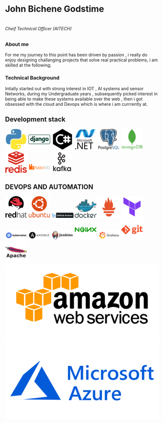 <h1>John Bichene Godstime<h1>
<h6>Cheif Technical Officer (AITECH)</h6>

 
### About me
 For me my journey to this point has been driven by passion , i really do enjoy designing challanging projects that solve real practical problems,
 i am skilled at the following;<br>
 
 
 ### Technical Background
<html>
 
<body>
 
 Intially started out with strong interest in IOT , AI systems and sensor Networks, during my Undergraduate years , subsequently picked interest in being able to make these systems available over the web , then i got obsessed with the cloud and Devops which is where i am currrently at.
  
 </body>
 </html>
 
 ## Development stack 
 
  ![Python](https://raw.githubusercontent.com/jbichene95/LOGOS/main/python_104451.png) ![Django](https://raw.githubusercontent.com/jbichene95/LOGOS/main/django_line_logo_icon_146560.png) ![C#](https://raw.githubusercontent.com/jbichene95/LOGOS/main/c_sharp_icon_213045.png)  ![ASP.NET](https://raw.githubusercontent.com/jbichene95/LOGOS/main/dot_net_original_wordmark_logo_icon_146547.png) ![PostgreSQL](https://raw.githubusercontent.com/jbichene95/LOGOS/main/postgresql_original_wordmark_logo_icon_146392.png) ![MongoDB](https://raw.githubusercontent.com/jbichene95/LOGOS/main/mongodb_plain_wordmark_logo_icon_146423.png) ![Redis](https://raw.githubusercontent.com/jbichene95/LOGOS/main/redis_plain_wordmark_logo_icon_146367.png) ![Rabbitmq](https://raw.githubusercontent.com/jbichene95/LOGOS/main/rabbitmq_logo_icon_170812.png)
 ![apache-kafka](https://raw.githubusercontent.com/jbichene95/LOGOS/main/apache_kafka_vertical_logo_icon_169585.png)
 
 
  ## DEVOPS AND AUTOMATION
![REDHAT](https://raw.githubusercontent.com/jbichene95/LOGOS/main/redhat_original_wordmark_logo_icon_146373.png) 
![Ubuntu](https://raw.githubusercontent.com/jbichene95/LOGOS/main/ubuntu_plain_wordmark_logo_icon_146632.png) 
![GITHUB-ACTIONS](https://raw.githubusercontent.com/jbichene95/LOGOS/main/actions_icon_189392.png) 
![docker](https://raw.githubusercontent.com/jbichene95/LOGOS/main/docker_official_logo_icon_169250.png) 
![promethues](https://raw.githubusercontent.com/jbichene95/LOGOS/main/file_type_prometheus_icon_130229.png) 
![TERRAFORM](https://raw.githubusercontent.com/jbichene95/LOGOS/main/file_type_terraform_icon_130125.png) 
![Kubernetes](https://raw.githubusercontent.com/jbichene95/LOGOS/main/kubernetes_logo_icon_168360.png) 
![ansible](https://raw.githubusercontent.com/jbichene95/LOGOS/main/ansible_logo_icon_169596.png) 
![jenkins](https://raw.githubusercontent.com/jbichene95/LOGOS/main/jenkins_logo_icon_167854.png) 
![Nginx](https://raw.githubusercontent.com/jbichene95/LOGOS/main/nginx_original_logo_icon_146413.png) 
![grafana](https://raw.githubusercontent.com/jbichene95/LOGOS/main/grafana_logo_icon_171049.png) 
![GIT](https://raw.githubusercontent.com/jbichene95/LOGOS/main/git_plain_wordmark_logo_icon_146508.png) 
![apache](https://raw.githubusercontent.com/jbichene95/LOGOS/main/apache_original_wordmark_logo_icon_146643.png) 
![AWS](https://raw.githubusercontent.com/jbichene95/LOGOS/main/amazon_aws_logo_icon_168666.png) 
![AZURE](https://raw.githubusercontent.com/jbichene95/LOGOS/main/microsoft_azure_logo_icon_168977.png) 

<!--

<!--
**jbichene95/jbichene95** is a ✨ _special_ ✨ repository because its `README.md` (this file) appears on your GitHub profile.

Here are some ideas to get you started:


- 🔭 I’m currently working on ...
- 🌱 I’m currently learning ...
web3
programmable images
monitoring and response automation
unified testing frame work
microservices skeleton test framework
- 👯 I’m looking to collaborate on ...
- 🤔 I’m looking for help with ...
- 💬 Ask me about ...
- 📫 How to reach me: ...
- 😄 Pronouns: ...
- ⚡ Fun fact: ...
-->
